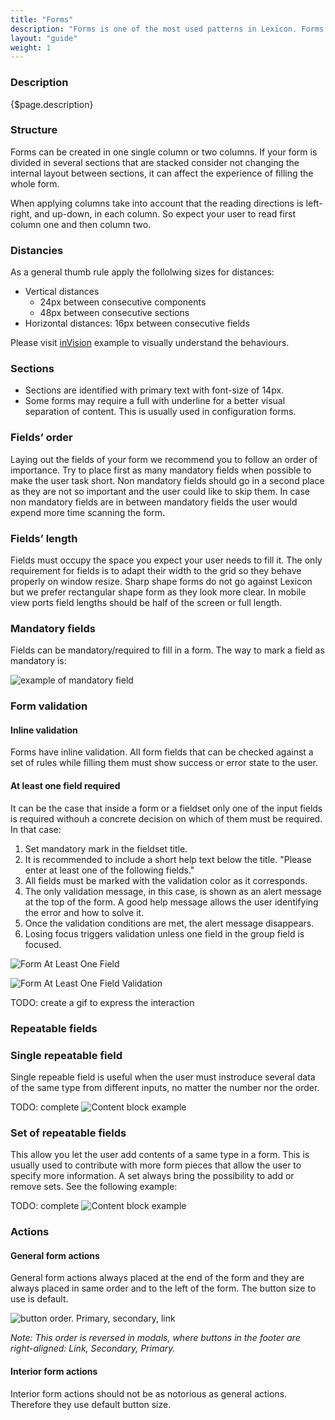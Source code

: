 ```yaml
---
title: "Forms"
description: "Forms is one of the most used patterns in Lexicon. Forms capture information from the user and transmits it to the system either to store, to produce an action or both at same time. Forms in Lexicon are defined to be full width."
layout: "guide"
weight: 1
---
```


### Description

{$page.description}

### Structure

Forms can be created in one single column or two columns. If your form is divided in several sections that are stacked consider not changing the internal layout between sections, it can affect the experience of filling the whole form.

When applying columns take into account that the reading directions is left-right, and up-down, in each column. So expect your user to read first column one and then column two.

### Distancies

As a general thumb rule apply the follolwing sizes for distances:
* Vertical distances
	* 24px between consecutive components
	* 48px between consecutive sections
* Horizontal distances: 16px between consecutive fields

Please visit [inVision](https://liferay.invisionapp.com/share/PWAGWSZHG) example to visually understand the behaviours.

### Sections

* Sections are identified with primary text with font-size of 14px.
* Some forms may require a full with underline for a better visual separation of content. This is usually used in configuration forms.

### Fields’ order

Laying out the fields of your form we recommend you to follow an order of importance. Try to place first as many mandatory fields when possible to make the user task short. Non mandatory fields should go in a second place as they are not so important and the user could like to skip them. In case non mandatory fields are in between mandatory fields the user would expend more time scanning the form.

### Fields’ length

Fields must occupy the space you expect your user needs to fill it. The only requirement for fields is to adapt their width to the grid so they behave properly on window resize. Sharp shape forms do not go against Lexicon but we prefer rectangular shape form as they look more clear.
In mobile view ports field lengths should be half of the screen or full length.

### Mandatory fields

Fields can be mandatory/required to fill in a form. The way to mark a field as mandatory is:

![example of mandatory field](../../../images/InputMandatory.png)

### Form validation

#### Inline validation

Forms have inline validation. All form fields that can be checked against a set of rules while filling them must show success or error state to the user.

#### At least one field required

It can be the case that inside a form or a fieldset only one of the input fields is required withouh a concrete decision on which of them must be required. In that case:

1. Set mandatory mark in the fieldset title.
2. It is recommended to include a short help text below the title. "Please enter at least one of the following fields."
3. All fields must be marked with the validation color as it corresponds.
4. The only validation message, in this case, is shown as an alert message at the top of the form. A good help message allows the user identifying the error and how to solve it.
5. Once the validation conditions are met, the alert message disappears.
6. Losing focus triggers validation unless one field in the group field is focused.

![Form At Least One Field](../../../images/FormAtLeastOneField.png)

![Form At Least One Field Validation](../../../images/FormAtLeastOneFieldValidation.png)

TODO: create a gif to express the interaction

### Repeatable fields

### Single repeatable field
Single repeable field is useful when the user must instroduce several data of the same type from different inputs, no matter the number nor the order.

TODO: complete
![Content block example](../../../images/lexiconDefault.png)

### Set of repeatable fields
This allow you let the user add contents of a same type in a form. This is usually used to contribute with more form pieces that allow the user to specify more information. A set always bring the possibility to add or remove sets. See the following example:

TODO: complete
![Content block example](../../../images/lexiconDefault.png)

### Actions

#### General form actions

General form actions always placed at the end of the form and they are always placed in same order and to the left of the form. The button size to use is default.

![button order. Primary, secondary, link](../../../images/ButtonOrder.png)

*Note: This order is reversed in modals, where buttons in the footer are right-aligned: Link, Secondary, Primary.*

#### Interior form actions

Interior form actions should not be as notorious as general actions. Therefore they use default button size.






